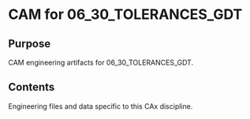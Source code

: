 # CAM for 06_30_TOLERANCES_GDT

## Purpose
CAM engineering artifacts for 06_30_TOLERANCES_GDT.

## Contents
Engineering files and data specific to this CAx discipline.
